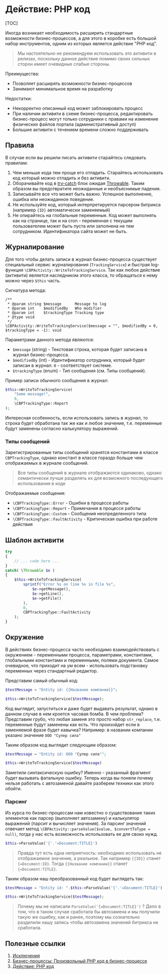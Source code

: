 # Действие: PHP код

[TOC]

Иногда возникает необходимость расширить стандартные возможности бизнес-процессов, а для этого в коробке есть большой набор инструментов, одним из которых является действие "PHP код".

>Мы настоятельно не рекомендуем использовать это активити в релизах, поскольку данное действие помимо своих сильных сторон имеет очевидные слабые стороны.

Преимущества:
- Позволяет расширять возможности бизнес-процессов
- Занимают минимальное время на разработку

Недостатки:
- Некорректно описанный код может заблокировать процесс
- При наличии активити в схеме бизнес-процесса, редактировать бизнес-процесс могут только сотрудники с правами на изменение физических файлов портала (административный доступ)
- Большие активити с течением времени сложно поддерживать


## Правила

В случае если вы решили писать активити старайтесь следовать правилам:

1. Чем меньше кода тем проще его отладить. Старайтесь использовать код который можно отладить и без активити.
2. Оборачивайте код в [try-catch](https://www.php.net/manual/ru/language.exceptions.php) блок ожидая [Throwable](https://www.php.net/manual/ru/class.throwable.php). Таким образом вы предотвратите неожиданные и необъяснимые падения.
3. Записывайте все что может быть важно. Успешное выполнение, ошибка или неожиданное поведение.
4. Не используйте код, который интерпретируется парсером битрикса (например `{ID}` автоматически заменяемый)
5. Не опирайтесь на глобальные переменные. Код может выполнять как на странице, так и на cron - переменная с текущим пользователем может быть пуста или заполнена не тем сотрудником. Идентификатора сайта может не быть.

## Журналирование

Для того чтобы делать записи в журнал бизнес-процесса существует специальный сервис журналирования (`TrackingService`) и быстрая log-функция `\CBPActivity::WriteToTrackingService`.
Так как любое действие (активити) является наследником этого класса, то обращаться к нему можно через `$this` часть.

Сигнатура метода:
```
/**
 * @param string $message      Message to log
 * @param int    $modifiedBy   Who modifier
 * @param int    $trackingType Tracking type
 * @type void
 */
\CBPActivity::WriteToTrackingService($message = "", $modifiedBy = 0, $trackingType = -1): void
```

Параметрами данного метода являются:
- `$message` (string) - Текстовая строка, которая будет записана в журнал бизнес-процесса.
- `$modifiedBy` (int) - Идентификатор сотрудника, который будет записан в журнал. `0` - соответствует системе.
- `$trackingType` (enum) - Тип сообщения (см. Типы сообщений).


Пример записи обычного сообщения в журнал:
```php
$this->WriteToTrackingService(
	"Some message!",
	0,
	\CBPTrackingType::Report
);
```

Интересная особенность, если использовать запись в журнал, то строка будет обработана так же как и любое значение, т.е. переменные будут заменены согласно калькулятору выражений.

### Типы сообщений

Зарегистрированные типы сообщений хранятся константами в классе `CBPTrackingType`, однако констант в классе гораздо больше чем отображаемых в журнале сообщений.

>Все типы сообщений в журнале отображаются одинаково, однако семантически лучше разделять их для возможного последующего использования в коде

Отображаемые сообщения:
- `\CBPTrackingType::Error` - Ошибки в процессе работы
- `\CBPTrackingType::Report` - Примечания в процессе работы
- `\CBPTrackingType::Custom` - Сообщения неопределенного типа
- `\CBPTrackingType::FaultActivity` - Критическая ошибка при работе действия

## Шаблон активити

```php
try
{
	// ... code here ...
}
catch( \Throwable $e )
{
	$this->WriteToTrackingService(
		sprintf("Error %s on line %s in file %s",
			$e->getMessage(),
			$e->getLine(),
			$e->getFile()
		),
		0,
		CBPTrackingType::FaultActivity
	);
}
```


## Окружение

В действиях бизнес-процесса часто необходимо взаимодействовать с окружением - переменными процесса, параметрами, константами, глобальными константами и переменными, полями документа. Самое очевидное, что приходит на ум всем - использовать подстановку переменных через стандартный редактор. 

Представим самый обычный код: 
```php
$testMessage = "Entity id: {{Название компании}}";

$this->WriteToTrackingService($testMessage);
```

Код выглядит, запуститься и даже будет выдавать результат, однако в данном случае в нем кроется часовая бомба.
В чем проблема? Представим грубо, что любая заменя это просто набор `str_replace`, т.е. переменные будут заменены как есть. Что произойдет если в заменяемой фразе будет кавычка?
Например: в названии компании указано значение `ООО "Супер сила"`

Таким образом код выглядит следующим образом:
```php
$testMessage = "Entity id: ООО "Супер сила"";

$this->WriteToTrackingService($testMessage)
```

Заметили синтаксическую ошибку? Именно - указанный фрагмент будет вызывать фатальную ошибку.
Теперь когда вы поняли почему нельзя работать с автозаменой давайте разберем техники как этого обойти.

### Парсинг

Из курса по бизнес-процессам нам известно о существование таких элементов как парсер (выполняет автозамену) и калькулятор выражений (парсит и вычисляет значения).
За парсинг значений отвечает метод `\CBPActivity::parseValue($value, $convertToType = null)`, тогда у нас есть возможность использовать ее для своих нужд.

```php
$this->ParseValue('{'.'=Document:TITLE}')
```

>Правда тут есть одна неприятность: необходимо использовать не отображаемое значение, а реальное. Так например `{{ID}}` станет `{=Document:ID}`. Тогда `{{Название компании}}` станет `{=Document:TITLE}`.


Таким образом наш преобразованный код будет выглядеть так:
```php
$testMessage = "Entity id: ".$this->ParseValue('{'.'=Document:TITLE}');

$this->WriteToTrackingService($testMessage);
```

>Почему мы не написали `ParseValue('{=Document:TITLE}')` ? Дело в том, что в таком случае сработала бы автозамена и мы получили такую же ошибку, как и ранее, поэтому мы сознательно разделили нашу запись чтобы автозамена значений битрикса не сработала.


## Полезные ссылки

1. [Исключения](https://www.php.net/manual/ru/language.exceptions.php)
2. [Бизнес-процессы: Произвольный PHP код в бизнес-процессе](https://dev.1c-bitrix.ru/learning/course/index.php?COURSE_ID=57&CHAPTER_ID=04795&LESSON_PATH=5442.4567.4795)
3. [Действие: PHP код](https://dev.1c-bitrix.ru/learning/course/index.php?COURSE_ID=57&LESSON_ID=3806)